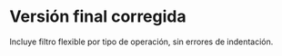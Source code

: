 # Versión final corregida

Incluye filtro flexible por tipo de operación, sin errores de indentación.